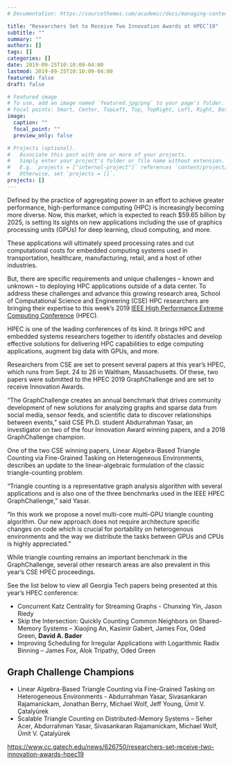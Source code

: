 ```yaml
---
# Documentation: https://sourcethemes.com/academic/docs/managing-content/

title: "Researchers Set to Receive Two Innovation Awards at HPEC’19"
subtitle: ""
summary: ""
authors: []
tags: []
categories: []
date: 2019-09-25T10:10:09-04:00
lastmod: 2019-09-25T10:10:09-04:00
featured: false
draft: false

# Featured image
# To use, add an image named `featured.jpg/png` to your page's folder.
# Focal points: Smart, Center, TopLeft, Top, TopRight, Left, Right, BottomLeft, Bottom, BottomRight.
image:
  caption: ""
  focal_point: ""
  preview_only: false

# Projects (optional).
#   Associate this post with one or more of your projects.
#   Simply enter your project's folder or file name without extension.
#   E.g. `projects = ["internal-project"]` references `content/project/deep-learning/index.md`.
#   Otherwise, set `projects = []`.
projects: []
---
```


Defined by the practice of aggregating power in an effort to achieve greater performance, high-performance computing (HPC) is increasingly becoming more diverse. Now, this market, which is expected to reach $59.65 billion by 2025, is setting its sights on new applications including the use of graphics processing units (GPUs) for deep learning, cloud computing, and more. 

These applications will ultimately speed processing rates and cut computational costs for embedded computing systems used in transportation, healthcare, manufacturing, retail, and a host of other industries.

But, there are specific requirements and unique challenges – known and unknown – to deploying HPC applications outside of a data center. To address these challenges and advance this growing research area, School of Computational Science and Engineering (CSE) HPC researchers are bringing their expertise to this week’s 2019 [IEEE High Performance Extreme Computing Conference](http://www.ieee-hpec.org/) (HPEC).

HPEC is one of the leading conferences of its kind. It brings HPC and embedded systems researchers together to identify obstacles and develop effective solutions for delivering HPC capabilities to edge computing applications, augment big data with GPUs, and more.

Researchers from CSE are set to present several papers at this year’s HPEC, which runs from Sept. 24 to 26 in Waltham, Massachusetts. Of these, two papers were submitted to the HPEC 2019 GraphChallenge and are set to receive Innovation Awards. 

“The GraphChallenge creates an annual benchmark that drives community development of new solutions for analyzing graphs and sparse data from social media, sensor feeds, and scientific data to discover relationships between events,” said CSE Ph.D. student Abdurrahman Yasar, an investigator on two of the four Innovation Award winning papers, and a 2018 GraphChallenge champion.

One of the two CSE winning papers, Linear Algebra-Based Triangle Counting via Fine-Grained Tasking on Heterogeneous Environments, describes an update to the linear-algebraic formulation of the classic triangle-counting problem. 

“Triangle counting is a representative graph analysis algorithm with several applications and is also one of the three benchmarks used in the IEEE HPEC GraphChallenge,” said Yasar.

“In this work we propose a novel multi-core multi-GPU triangle counting algorithm. Our new approach does not require architecture specific changes on code which is crucial for portability on heterogenous environments and the way we distribute the tasks between GPUs and CPUs is highly appreciated.”

While triangle counting remains an important benchmark in the GraphChallenge, several other research areas are also prevalent in this year’s CSE HPEC proceedings.  

See the list below to view all Georgia Tech papers being presented at this year’s HPEC conference:

* Concurrent Katz Centrality for Streaming Graphs - Chunxing Yin, Jason Riedy
* Skip the Intersection: Quickly Counting Common Neighbors on Shared-Memory Systems – Xiaojing An, Kasimir Gabert, James Fox, Oded Green, **David A. Bader**
* Improving Scheduling for Irregular Applications with Logarithmic Radix Binning – James Fox, Alok Tripathy, Oded Green

## Graph Challenge Champions ##

* Linear Algebra-Based Triangle Counting via Fine-Grained Tasking on Heterogeneous Environments - Abdurrahman Yasar, Sivasankaran Rajamanickam, Jonathan Berry, Michael Wolf, Jeff Young, Ümit V. Çatalyürek
* Scalable Triangle Counting on Distributed-Memory Systems – Seher Acer, Abdurrahman Yasar, Sivasankaran Rajamanickam, Michael Wolf, Ümit V. Çatalyürek

https://www.cc.gatech.edu/news/626750/researchers-set-receive-two-innovation-awards-hpec19
